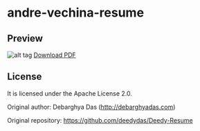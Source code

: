 andre-vechina-resume
=========================

## Preview
![alt tag](https://raw.githubusercontent.com/andrevechina/Vechina-Resume/master/andre-vechina-resume.png)
[Download PDF](https://github.com/andrevechina/Vechina-Resume/raw/master/andre-vechina-resume.pdf)

## License
It is licensed under the Apache License 2.0.

Original author:
Debarghya Das (http://debarghyadas.com)

Original repository:
https://github.com/deedydas/Deedy-Resume
